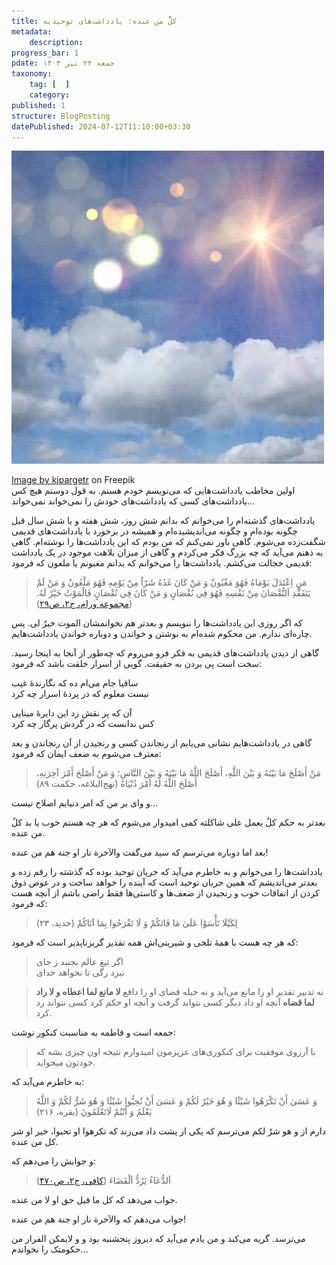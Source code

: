 ```yaml
---
title: کلٌّ من عنده؛ یادداشت‌های توحیدیه
metadata:
    description:
progress_bar: 1
pdate: جمعه ۲۲ تیر ۱۴۰۳
taxonomy:
    tag: [  ]
    category: 
published: 1
structure: BlogPosting
datePublished: 2024-07-12T11:10:00+03:30
---
```


![هر چیز که خوار آید](grunge-sunshine-clouds-blue-sky-background_1048-8272.webp)

<div class="align-center">
<a href="https://www.freepik.com/free-photo/grunge-sunshine-clouds-blue-sky-background_2581881.htm">Image by kjpargetr</a> on Freepik
</div>
اولین مخاطب یادداشت‌هایی که می‌نویسم خودم هستم. به قول دوستم هیچ کس یادداشت‌های کسی که یادداشت‌های خودش را نمی‌خواند نمی‌خواند…

یادداشت‌های گذشته‌ام را می‌خوانم که بدانم شش روز، شش هفته و یا شش سال قبل چگونه بوده‌ام و چگونه می‌اندیشیده‌ام و همیشه در برخورد با یادداشت‌های قدیمی شگفت‌زده می‌شوم. گاهی باور نمی‌کنم که من بودم که این یادداشت‌ها را نوشته‌ام. گاهی به ذهنم می‌آید که چه بزرگ فکر می‌کردم و گاهی از میزان بلاهت موجود در یک یادداشت قدیمی خجالت می‌کشم. یادداشت‌ها را می‌خوانم که بدانم مغبونم یا ملعون که فرمود:

>  مَنِ اِعْتَدَلَ يَوْمَاهُ فَهُوَ مَغْبُونٌ وَ مَنْ كَانَ غَدُهُ شَرّاً مِنْ يَوْمِهِ فَهُوَ مَلْعُونٌ وَ مَنْ لَمْ يَتَفَقَّدِ اَلنُّقْصَانَ مِنْ نَفْسِهِ فَهُوَ فِي نُقْصَانٍ وَ مَنْ كَانَ فِي نُقْصَانٍ فَالْمَوْتُ خَيْرٌ لَهُ. ([مجموعه ورام، ج۲، ص۲۹](https://hadith.inoor.ir/fa/hadith/360972))

که اگر روزی این یادداشت‌ها را ننویسم و بعدتر هم نخوانمشان الموت خیرٌ لی. پس چاره‌ای ندارم. من محکوم شده‌ام به نوشتن و خواندن و دوباره خواندن یادداشت‌هایم.

گاهی از دیدن یادداشت‌های قدیمی به فکر فرو می‌روم که چه‌طور از آنجا به اینجا رسید. سخت است پی بردن به حقیقت. گویی از اسرار خلقت باشد که فرمود:

ساقیا جام می‌ام ده که نگارندهٔ غیب  
نیست معلوم که در پردهٔ اسرار چه کرد

آن که پر نقش زد این دایرهٔ مینایی  
کس ندانست که در گردش پرگار چه کرد

گاهی در یادداشت‌هایم نشانی می‌یابم از رنجاندن کسی و رنجیدن از آن رنجاندن و بعد معترف می‌شوم به ضعف ایمان که فرمود:

> مَنْ أَصْلَحَ مَا بَيْنَهُ وَ بَيْنَ اللَّهِ، أَصْلَحَ اللَّهُ مَا بَيْنَهُ وَ بَيْنَ النَّاسِ؛ وَ مَنْ أَصْلَحَ أَمْرَ آخِرَتِهِ، أَصْلَحَ اللَّهُ لَهُ أَمْرَ دُنْيَاهُ (نهج‌البلاغه، حکمت ۸۹)

و وای بر من که امر دنیایم اصلاح نیست…

بعدتر به حکم کلٌ یعمل علی شاکلته کمی امیدوار می‌شوم که هر چه هستم خوب یا بد کلٌ من عنده. 

بعد اما دوباره می‌ترسم که سید می‌گفت والآخرة نار او جنة هم من عنده!

یادداشت‌ها را می‌خوانم و به خاطرم می‌آید که جریان توحید بوده که گذشته را رقم زده و بعدتر می‌اندیشم که همین جریان توحید است که آینده را خواهد ساخت و در عوض ذوق کردن از اتفاقات خوب و رنجیدن از ضعف‌ها و کاستی‌ها فقط راضی باشم از آنچه هست که فرمود:

> لِكَيْلَا تَأْسَوْا عَلَىٰ مَا فَاتَكُمْ وَ لَا تَفْرَحُوا بِمَا آتَاكُمْ (حدید، ۲۳)

که هر چه هست با همهٔ تلخی‌ و شیرینی‌‌اش همه تقدیر گریزناپذیر است که فرمود:

> اگر تیغ عالم بجنبد ز جای  
نبرد رگی تا نخواهد خدای  

> نه تدبیر تقدیر او را مانع می‌آید و نه حیله قضای او را دافع **لا مانع لما اعطاه و لا راد لما قضاه** آنچه او داد دیگر کسی نتواند گرفت و آنچه او حکم کرد کسی نتواند رد کرد.

جمعه است و فاطمه به مناسبت کنکور نوشت:

> با آرزوی موفقیت برای کنکوری‌های عزیزمون امیدوارم نتیجه اون چیزی بشه که خودتون میخواید.

به خاطرم می‌آید که:

> وَ عَسَىٰ أَنْ تَكْرَهُوا شَيْئًا وَ هُوَ خَيْرٌ لَكُمْ وَ عَسَىٰ أَنْ تُحِبُّوا شَيْئًا وَ هُوَ شَرٌّ لَكُمْ وَ اللَّهُ يَعْلَمُ وَ أَنْتُمْ لَاتَعْلَمُونَ (بقره، ۲۱۶)

دارم از و هو شرٌ لکم می‌ترسم که یکی از پشت داد می‌زند که تکرهوا او تحبوا، خیر او شر کل من عنده.

و جوابش را می‌دهم که: 

> اَلدُّعَاءُ يَرُدُّ اَلْقَضَاءَ ([کافی، ج۲، ص۴۷۰](https://hadith.inoor.ir/fa/hadith/106979))

جواب می‌دهد که کل ما قیل حق او لا من عنده.

جواب می‌دهم که والآخرة نار او جنة هم من عنده!

می‌ترسد. گریه می‌کند و من یادم می‌آید که دیروز پنجشنبه بود و و لایمکن الفرار من حکومتک را نخواندم…